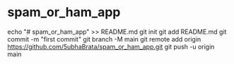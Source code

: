 # spam_or_ham_app

echo "# spam_or_ham_app" >> README.md
git init
git add README.md
git commit -m "first commit"
git branch -M main
git remote add origin https://github.com/5ubhaBrata/spam_or_ham_app.git
git push -u origin main
